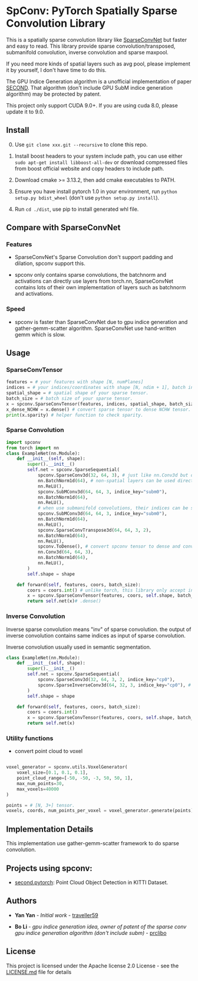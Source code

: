 # SpConv: PyTorch Spatially Sparse Convolution Library

This is a spatially sparse convolution library like [SparseConvNet](https://github.com/facebookresearch/SparseConvNet) but faster and easy to read. This library provide sparse convolution/transposed, submanifold convolution, inverse convolution and sparse maxpool.

If you need more kinds of spatial layers such as avg pool, please implement it by yourself, I don't have time to do this.

The GPU Indice Generation algorithm is a unofficial implementation of paper [SECOND](http://www.mdpi.com/1424-8220/18/10/3337). That algorithm (don't include GPU SubM indice generation algorithm) may be protected by patent.

This project only support CUDA 9.0+. If you are using cuda 8.0, please update it to 9.0.

## Install 

0. Use ```git clone xxx.git --recursive``` to clone this repo.

1. Install boost headers to your system include path, you can use either ```sudo apt-get install libboost-all-dev``` or download compressed files from boost official website and copy headers to include path.

2. Download cmake >= 3.13.2, then add cmake executables to PATH.

3. Ensure you have install pytorch 1.0 in your environment, run ```python setup.py bdist_wheel``` (don't use ```python setup.py install```).

4. Run ```cd ./dist```, use pip to install generated whl file.

## Compare with SparseConvNet

### Features

* SparseConvNet's Sparse Convolution don't support padding and dilation, spconv support this.

* spconv only contains sparse convolutions, the batchnorm and activations can directly use layers from torch.nn, SparseConvNet contains lots of their own implementation of layers such as batchnorm and activations.

### Speed

* spconv is faster than SparseConvNet due to gpu indice generation and gather-gemm-scatter algorithm. SparseConvNet use hand-written gemm which is slow.

## Usage

### SparseConvTensor

```Python
features = # your features with shape [N, numPlanes]
indices = # your indices/coordinates with shape [N, ndim + 1], batch index must be put in indices[:, 0]
spatial_shape = # spatial shape of your sparse tensor.
batch_size = # batch size of your sparse tensor.
x = spconv.SparseConvTensor(features, indices, spatial_shape, batch_size)
x_dense_NCHW = x.dense() # convert sparse tensor to dense NCHW tensor.
print(x.sparity) # helper function to check sparity. 
```

### Sparse Convolution

```Python
import spconv
from torch import nn
class ExampleNet(nn.Module):
    def __init__(self, shape):
        super().__init__()
        self.net = spconv.SparseSequential(
            spconv.SparseConv3d(32, 64, 3), # just like nn.Conv3d but don't support group and all([d > 1, s > 1])
            nn.BatchNorm1d(64), # non-spatial layers can be used directly in SparseSequential.
            nn.ReLU(),
            spconv.SubMConv3d(64, 64, 3, indice_key="subm0"),
            nn.BatchNorm1d(64),
            nn.ReLU(),
            # when use submanifold convolutions, their indices can be shared to save indices generation time.
            spconv.SubMConv3d(64, 64, 3, indice_key="subm0"),
            nn.BatchNorm1d(64),
            nn.ReLU(),
            spconv.SparseConvTranspose3d(64, 64, 3, 2),
            nn.BatchNorm1d(64),
            nn.ReLU(),
            spconv.ToDense(), # convert spconv tensor to dense and convert it to NCHW format.
            nn.Conv3d(64, 64, 3),
            nn.BatchNorm1d(64),
            nn.ReLU(),
        )
        self.shape = shape

    def forward(self, features, coors, batch_size):
        coors = coors.int() # unlike torch, this library only accept int coordinates.
        x = spconv.SparseConvTensor(features, coors, self.shape, batch_size)
        return self.net(x)# .dense()
```

### Inverse Convolution

Inverse sparse convolution means "inv" of sparse convolution. the output of inverse convolution contains same indices as input of sparse convolution.

Inverse convolution usually used in semantic segmentation.

```Python
class ExampleNet(nn.Module):
    def __init__(self, shape):
        super().__init__()
        self.net = spconv.SparseSequential(
            spconv.SparseConv3d(32, 64, 3, 2, indice_key="cp0"),
            spconv.SparseInverseConv3d(64, 32, 3, indice_key="cp0"), # need provide kernel size to create weight
        )
        self.shape = shape

    def forward(self, features, coors, batch_size):
        coors = coors.int()
        x = spconv.SparseConvTensor(features, coors, self.shape, batch_size)
        return self.net(x)
```

### Utility functions

* convert point cloud to voxel

```Python

voxel_generator = spconv.utils.VoxelGenerator(
    voxel_size=[0.1, 0.1, 0.1], 
    point_cloud_range=[-50, -50, -3, 50, 50, 1],
    max_num_points=30,
    max_voxels=40000
)

points = # [N, 3+] tensor.
voxels, coords, num_points_per_voxel = voxel_generator.generate(points)
```

## Implementation Details

This implementation use gather-gemm-scatter framework to do sparse convolution.

## Projects using spconv:

* [second.pytorch](https://github.com/traveller59/second.pytorch): Point Cloud Object Detection in KITTI Dataset.

## Authors

* **Yan Yan** - *Initial work* - [traveller59](https://github.com/traveller59)

* **Bo Li** - *gpu indice generation idea, owner of patent of the sparse conv gpu indice generation algorithm (don't include subm)* - [prclibo](https://github.com/prclibo)

## License

This project is licensed under the Apache license 2.0 License - see the [LICENSE.md](LICENSE.md) file for details
